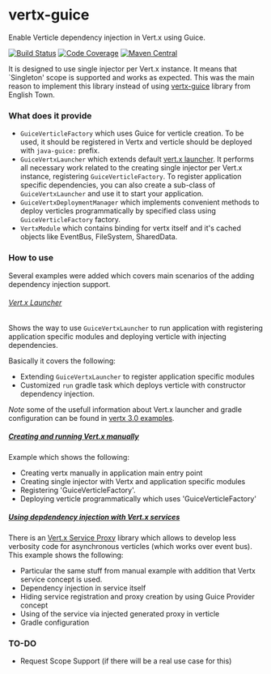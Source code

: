 # vertx-guice
Enable Verticle dependency injection in Vert.x using Guice. 

[![Build Status](https://travis-ci.org/intappx/vertx-guice.svg?branch=master)](https://travis-ci.org/intappx/vertx-guice)
[![Code Coverage](https://img.shields.io/codecov/c/github/intappx/vertx-guice.svg)](https://codecov.io/github/intappx/vertx-guice)
[![Maven Central](https://img.shields.io/maven-central/v/com.intapp/vertx-guice.svg?maxAge=2592000)](http://search.maven.org/#search%7Cga%7C1%7Cg%3A%22com.intapp%22%20AND%20a%3A%22vertx-guice%22)

It is designed to use single injector per Vert.x instance.
It means that `Singleton' scope is supported and works as expected. This was the main reason to implement this library instead of using [vertx-guice](https://github.com/englishtown/vertx-guice) library from English Town.

### What does it provide
* `GuiceVerticleFactory` which uses Guice for verticle creation. To be used, it should be registered in Vertx and verticle should be deployed with `java-guice:` prefix. 
* `GuiceVertxLauncher` which extends default [vert.x launcher](http://vertx.io/docs/vertx-core/java/#_the_vert_x_launcher). It performs all necessary work related to the creating single injector per Vert.x instance, registering `GuiceVerticleFactory`. 
To register application specific dependencies, you can also create a sub-class of `GuiceVertxLauncher` and use it to start your application.
* `GuiceVertxDeploymentManager` which implements convenient methods to deploy verticles programmatically by specified class using `GuiceVerticleFactory` factory.
* `VertxModule` which contains binding for vertx itself and it's cached objects like EventBus, FileSystem, SharedData.

### How to use
Several examples were added which covers main scenarios of the adding dependency injection support. 

###### [Vert.x Launcher](vertx-guice-examples/launcher)
Shows the way to use `GuiceVertxLauncher` to run application with registering application specific modules and deploying verticle with injecting dependencies.

Basically it covers the following:

* Extending `GuiceVertxLauncher` to register application specific modules
* Customized `run` gradle task which deploys verticle with constructor dependency injection. 

*Note* some of the usefull information about Vert.x launcher and gradle configuration can be found in [vertx 3.0 examples](https://github.com/vert-x3/vertx-examples/tree/master/gradle-redeploy).

##### [Creating and running Vert.x manually](vertx-guice-examples/manual)
Example which shows the following:

* Creating vertx manually in application main entry point
* Creating single injector with Vertx and application specific modules
* Registering 'GuiceVerticleFactory'.
* Deploying verticle programmatically which uses 'GuiceVerticleFactory'

##### [Using depdendency injection with Vert.x services](vertx-guice-examples/service-proxy)
There is an [Vert.x Service Proxy](http://vertx.io/docs/vertx-service-proxy/) library which allows to develop less verbosity code for asynchronous verticles (which works over event bus).
This example shows the following:

* Particular the same stuff from manual example with addition that Vertx service concept is used.
* Dependency injection in service itself
* Hiding service registration and proxy creation by using Guice Provider concept
* Using of the service via injected generated proxy in verticle 
* Gradle configuration

### TO-DO
* Request Scope Support (if there will be a real use case for this)

